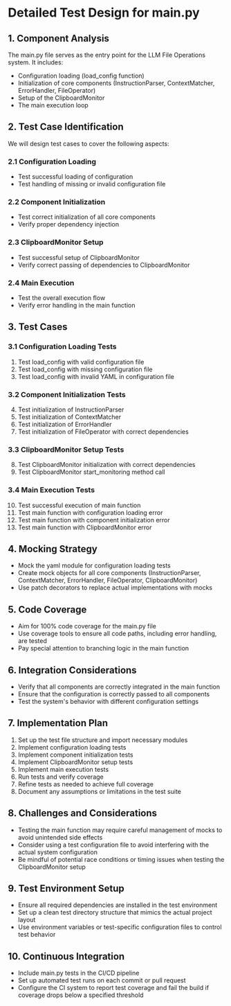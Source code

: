 # Detailed Test Design for main.py

## 1. Component Analysis
The main.py file serves as the entry point for the LLM File Operations system. It includes:
- Configuration loading (load_config function)
- Initialization of core components (InstructionParser, ContextMatcher, ErrorHandler, FileOperator)
- Setup of the ClipboardMonitor
- The main execution loop

## 2. Test Case Identification
We will design test cases to cover the following aspects:

### 2.1 Configuration Loading
- Test successful loading of configuration
- Test handling of missing or invalid configuration file

### 2.2 Component Initialization
- Test correct initialization of all core components
- Verify proper dependency injection

### 2.3 ClipboardMonitor Setup
- Test successful setup of ClipboardMonitor
- Verify correct passing of dependencies to ClipboardMonitor

### 2.4 Main Execution
- Test the overall execution flow
- Verify error handling in the main function

## 3. Test Cases

### 3.1 Configuration Loading Tests
1. Test load_config with valid configuration file
2. Test load_config with missing configuration file
3. Test load_config with invalid YAML in configuration file

### 3.2 Component Initialization Tests
4. Test initialization of InstructionParser
5. Test initialization of ContextMatcher
6. Test initialization of ErrorHandler
7. Test initialization of FileOperator with correct dependencies

### 3.3 ClipboardMonitor Setup Tests
8. Test ClipboardMonitor initialization with correct dependencies
9. Test ClipboardMonitor start_monitoring method call

### 3.4 Main Execution Tests
10. Test successful execution of main function
11. Test main function with configuration loading error
12. Test main function with component initialization error
13. Test main function with ClipboardMonitor error

## 4. Mocking Strategy
- Mock the yaml module for configuration loading tests
- Create mock objects for all core components (InstructionParser, ContextMatcher, ErrorHandler, FileOperator, ClipboardMonitor)
- Use patch decorators to replace actual implementations with mocks

## 5. Code Coverage
- Aim for 100% code coverage for the main.py file
- Use coverage tools to ensure all code paths, including error handling, are tested
- Pay special attention to branching logic in the main function

## 6. Integration Considerations
- Verify that all components are correctly integrated in the main function
- Ensure that the configuration is correctly passed to all components
- Test the system's behavior with different configuration settings

## 7. Implementation Plan
1. Set up the test file structure and import necessary modules
2. Implement configuration loading tests
3. Implement component initialization tests
4. Implement ClipboardMonitor setup tests
5. Implement main execution tests
6. Run tests and verify coverage
7. Refine tests as needed to achieve full coverage
8. Document any assumptions or limitations in the test suite

## 8. Challenges and Considerations
- Testing the main function may require careful management of mocks to avoid unintended side effects
- Consider using a test configuration file to avoid interfering with the actual system configuration
- Be mindful of potential race conditions or timing issues when testing the ClipboardMonitor setup

## 9. Test Environment Setup
- Ensure all required dependencies are installed in the test environment
- Set up a clean test directory structure that mimics the actual project layout
- Use environment variables or test-specific configuration files to control test behavior

## 10. Continuous Integration
- Include main.py tests in the CI/CD pipeline
- Set up automated test runs on each commit or pull request
- Configure the CI system to report test coverage and fail the build if coverage drops below a specified threshold
